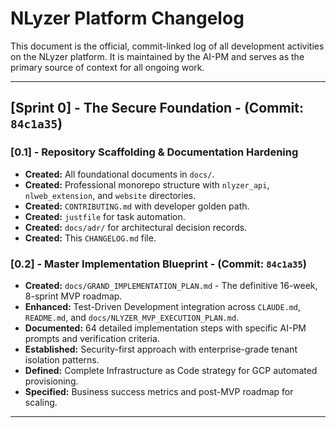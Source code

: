 # NLyzer Platform Changelog

This document is the official, commit-linked log of all development activities on the NLyzer platform. It is maintained by the AI-PM and serves as the primary source of context for all ongoing work.

---

## [Sprint 0] - The Secure Foundation - (Commit: `84c1a35`)

### [0.1] - Repository Scaffolding & Documentation Hardening
-   **Created:** All foundational documents in `docs/`.
-   **Created:** Professional monorepo structure with `nlyzer_api`, `nlweb_extension`, and `website` directories.
-   **Created:** `CONTRIBUTING.md` with developer golden path.
-   **Created:** `justfile` for task automation.
-   **Created:** `docs/adr/` for architectural decision records.
-   **Created:** This `CHANGELOG.md` file.

### [0.2] - Master Implementation Blueprint - (Commit: `84c1a35`)
-   **Created:** `docs/GRAND_IMPLEMENTATION_PLAN.md` - The definitive 16-week, 8-sprint MVP roadmap.
-   **Enhanced:** Test-Driven Development integration across `CLAUDE.md`, `README.md`, and `docs/NLYZER_MVP_EXECUTION_PLAN.md`.
-   **Documented:** 64 detailed implementation steps with specific AI-PM prompts and verification criteria.
-   **Established:** Security-first approach with enterprise-grade tenant isolation patterns.
-   **Defined:** Complete Infrastructure as Code strategy for GCP automated provisioning.
-   **Specified:** Business success metrics and post-MVP roadmap for scaling.

---